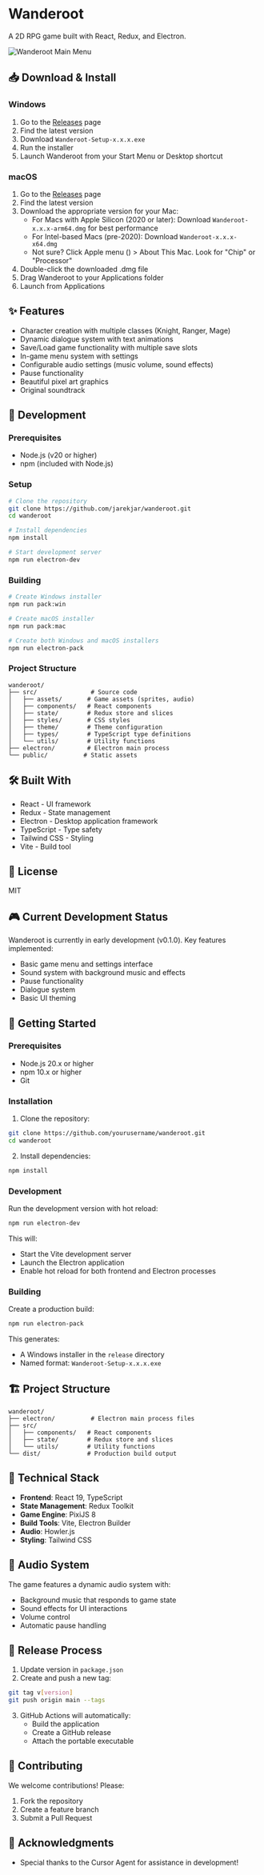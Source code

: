 # Wanderoot

A 2D RPG game built with React, Redux, and Electron.

![Wanderoot Main Menu](screenshots/main-menu.png)

## 📥 Download & Install

### Windows
1. Go to the [Releases](https://github.com/jarekjar/wanderoot/releases) page
2. Find the latest version
3. Download `Wanderoot-Setup-x.x.x.exe`
4. Run the installer
5. Launch Wanderoot from your Start Menu or Desktop shortcut

### macOS
1. Go to the [Releases](https://github.com/jarekjar/wanderoot/releases) page
2. Find the latest version
3. Download the appropriate version for your Mac:
   - For Macs with Apple Silicon (2020 or later): Download `Wanderoot-x.x.x-arm64.dmg` for best performance
   - For Intel-based Macs (pre-2020): Download `Wanderoot-x.x.x-x64.dmg`
   - Not sure? Click Apple menu () > About This Mac. Look for "Chip" or "Processor"
4. Double-click the downloaded .dmg file
5. Drag Wanderoot to your Applications folder
6. Launch from Applications

## ✨ Features

- Character creation with multiple classes (Knight, Ranger, Mage)
- Dynamic dialogue system with text animations
- Save/Load game functionality with multiple save slots
- In-game menu system with settings
- Configurable audio settings (music volume, sound effects)
- Pause functionality
- Beautiful pixel art graphics
- Original soundtrack

## 🚀 Development

### Prerequisites

- Node.js (v20 or higher)
- npm (included with Node.js)

### Setup

```bash
# Clone the repository
git clone https://github.com/jarekjar/wanderoot.git
cd wanderoot

# Install dependencies
npm install

# Start development server
npm run electron-dev
```

### Building

```bash
# Create Windows installer
npm run pack:win

# Create macOS installer
npm run pack:mac

# Create both Windows and macOS installers
npm run electron-pack
```

### Project Structure

```
wanderoot/
├── src/               # Source code
│   ├── assets/       # Game assets (sprites, audio)
│   ├── components/   # React components
│   ├── state/        # Redux store and slices
│   ├── styles/       # CSS styles
│   ├── theme/        # Theme configuration
│   ├── types/        # TypeScript type definitions
│   └── utils/        # Utility functions
├── electron/         # Electron main process
└── public/          # Static assets
```

## 🛠️ Built With

- React - UI framework
- Redux - State management
- Electron - Desktop application framework
- TypeScript - Type safety
- Tailwind CSS - Styling
- Vite - Build tool

## 📝 License

MIT


## 🎮 Current Development Status

Wanderoot is currently in early development (v0.1.0). Key features implemented:
- Basic game menu and settings interface
- Sound system with background music and effects
- Pause functionality
- Dialogue system
- Basic UI theming

## 🚀 Getting Started

### Prerequisites
- Node.js 20.x or higher
- npm 10.x or higher
- Git

### Installation

1. Clone the repository:
```bash
git clone https://github.com/yourusername/wanderoot.git
cd wanderoot
```

2. Install dependencies:
```bash
npm install
```

### Development

Run the development version with hot reload:
```bash
npm run electron-dev
```

This will:
- Start the Vite development server
- Launch the Electron application
- Enable hot reload for both frontend and Electron processes

### Building

Create a production build:
```bash
npm run electron-pack
```

This generates:
- A Windows installer in the `release` directory
- Named format: `Wanderoot-Setup-x.x.x.exe`

## 🏗️ Project Structure

```
wanderoot/
├── electron/          # Electron main process files
├── src/
│   ├── components/   # React components
│   ├── state/        # Redux store and slices
│   └── utils/        # Utility functions
└── dist/             # Production build output
```

## 🔧 Technical Stack

- **Frontend**: React 19, TypeScript
- **State Management**: Redux Toolkit
- **Game Engine**: PixiJS 8
- **Build Tools**: Vite, Electron Builder
- **Audio**: Howler.js
- **Styling**: Tailwind CSS

## 🎵 Audio System

The game features a dynamic audio system with:
- Background music that responds to game state
- Sound effects for UI interactions
- Volume control
- Automatic pause handling

## 🚀 Release Process

1. Update version in `package.json`
2. Create and push a new tag:
```bash
git tag v[version]
git push origin main --tags
```
3. GitHub Actions will automatically:
   - Build the application
   - Create a GitHub release
   - Attach the portable executable

## 🤝 Contributing

We welcome contributions! Please:
1. Fork the repository
2. Create a feature branch
3. Submit a Pull Request

## 🙏 Acknowledgments

- Special thanks to the Cursor Agent for assistance in development!
